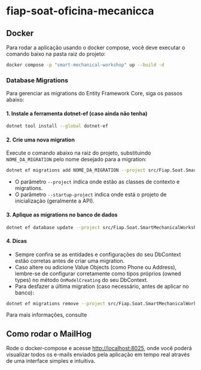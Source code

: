 # fiap-soat-oficina-mecanicca

## Docker

Para rodar a aplicação usando o docker compose, você deve executar o comando baixo na pasta raiz do projeto:

````bash
docker compose -p "smart-mechanical-workshop" up --build -d
````

### Database Migrations

Para gerenciar as migrations do Entity Framework Core, siga os passos abaixo:

#### 1. Instale a ferramenta dotnet-ef (caso ainda não tenha)

```bash
dotnet tool install --global dotnet-ef
```

#### 2. Crie uma nova migration

Execute o comando abaixo na raiz do projeto, substituindo `NOME_DA_MIGRATION` pelo nome desejado para a migration:

```bash
dotnet ef migrations add NOME_DA_MIGRATION --project src/Fiap.Soat.SmartMechanicalWorkshop.Infrastructure --startup-project src/Fiap.Soat.SmartMechanicalWorkshop.Api
```

- O parâmetro `--project` indica onde estão as classes de contexto e migrations.
- O parâmetro `--startup-project` indica onde está o projeto de inicialização (geralmente a API).

#### 3. Aplique as migrations no banco de dados

```bash
dotnet ef database update --project src/Fiap.Soat.SmartMechanicalWorkshop.Infrastructure --startup-project src/Fiap.Soat.SmartMechanicalWorkshop.Api
```

#### 4. Dicas

- Sempre confira se as entidades e configurações do seu DbContext estão corretas antes de criar uma migration.
- Caso altere ou adicione Value Objects (como Phone ou Address), lembre-se de configurar corretamente como tipos próprios (owned types) no método `OnModelCreating` do seu DbContext.
- Para desfazer a última migration (caso necessário, antes de aplicar no banco):

```bash
dotnet ef migrations remove --project src/Fiap.Soat.SmartMechanicalWorkshop.Infrastructure
```

Para mais informações, consulte

## Como rodar o MailHog
Rode o docker-compose e acesse [http://localhost:8025](http://localhost:8025), onde você poderá visualizar todos os e-mails enviados pela aplicação em tempo real através de uma interface simples e intuitiva.
